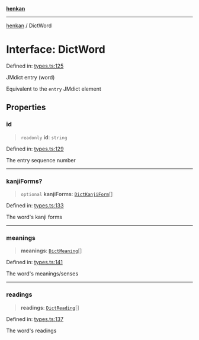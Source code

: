 [**henkan**](../README.md)

***

[henkan](../README.md) / DictWord

# Interface: DictWord

Defined in: [types.ts:125](https://github.com/Ronokof/Henkan/blob/98f666aefeafaf05969bb220cc1183df13aaacbd/src/types.ts#L125)

JMdict entry (word)

Equivalent to the `entry` JMdict element

## Properties

### id

> `readonly` **id**: `string`

Defined in: [types.ts:129](https://github.com/Ronokof/Henkan/blob/98f666aefeafaf05969bb220cc1183df13aaacbd/src/types.ts#L129)

The entry sequence number

***

### kanjiForms?

> `optional` **kanjiForms**: [`DictKanjiForm`](DictKanjiForm.md)[]

Defined in: [types.ts:133](https://github.com/Ronokof/Henkan/blob/98f666aefeafaf05969bb220cc1183df13aaacbd/src/types.ts#L133)

The word's kanji forms

***

### meanings

> **meanings**: [`DictMeaning`](DictMeaning.md)[]

Defined in: [types.ts:141](https://github.com/Ronokof/Henkan/blob/98f666aefeafaf05969bb220cc1183df13aaacbd/src/types.ts#L141)

The word's meanings/senses

***

### readings

> **readings**: [`DictReading`](DictReading.md)[]

Defined in: [types.ts:137](https://github.com/Ronokof/Henkan/blob/98f666aefeafaf05969bb220cc1183df13aaacbd/src/types.ts#L137)

The word's readings
